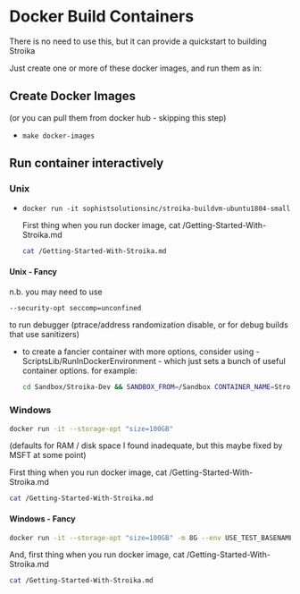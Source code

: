 # Docker Build Containers

There is no need to use this, but it can provide a quickstart to building Stroika

Just create one or more of these docker images, and run them as in:

## Create Docker Images

(or you can pull them from docker hub - skipping this step)

- `make docker-images`

## Run container interactively

### Unix

- `docker run -it sophistsolutionsinc/stroika-buildvm-ubuntu1804-small`

  First thing when you run docker image, cat /Getting-Started-With-Stroika.md

  ```bash
  cat /Getting-Started-With-Stroika.md
  ```

#### Unix - Fancy

n.b. you may need to use

```bash
--security-opt seccomp=unconfined
```

to run debugger (ptrace/address randomization disable, or for debug builds that use sanitizers)

- to create a fancier container with more options, consider using - ScriptsLib/RunInDockerEnvironment - which just sets a bunch of useful container options.
  for example:

  ```bash
  cd Sandbox/Stroika-Dev && SANDBOX_FROM=/Sandbox CONTAINER_NAME=Stroika-Dev CONTAINER_IMAGE=sophistsolutionsinc/stroika-dev INCLUDE_EXTRA_PERSONAL_MOUNT_FILES=1 ScriptsLib/RunInDockerEnvironment
  ```

### Windows

```bash
docker run -it --storage-opt "size=100GB"
```

(defaults for RAM / disk space I found inadequate, but this maybe fixed by MSFT at some point)

First thing when you run docker image, cat /Getting-Started-With-Stroika.md

```bash
cat /Getting-Started-With-Stroika.md
```

#### Windows - Fancy

```bash
docker run -it --storage-opt "size=100GB" -m 8G --env USE_TEST_BASENAME=Windows_VS2k19-In-Docker sophistsolutionsinc/stroika-buildvm-windows-cygwin-vs2k19 sh -c "git clone https://github.com/SophistSolutions/Stroika.git --branch v2.1-Dev && cd Stroika && ScriptsLib/RegressionTests"
```

And, first thing when you run docker image, cat /Getting-Started-With-Stroika.md

```bash
cat /Getting-Started-With-Stroika.md
```
